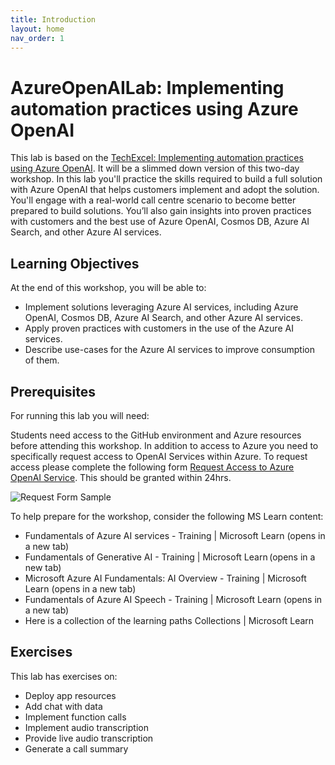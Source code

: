 ```yaml
---
title: Introduction
layout: home
nav_order: 1
---
```


# AzureOpenAILab: Implementing automation practices using Azure OpenAI

This lab is based on the [TechExcel: Implementing automation practices using Azure OpenAI](https://microsoft.github.io/TechExcel-Implementing-automation-practices-using-Azure-OpenAI). It will be a slimmed down version of this two-day workshop.
In this lab you'll practice the skills required to build a full solution with Azure OpenAI that helps customers implement and adopt the solution. You'll engage with a real-world call centre scenario to become better prepared to build solutions. You’ll also gain insights into proven practices with customers and the best use of Azure OpenAI, Cosmos DB, Azure AI Search, and other Azure AI services.

## Learning Objectives

At the end of this workshop, you will be able to:

- Implement solutions leveraging Azure AI services, including Azure OpenAI, Cosmos DB, Azure AI Search, and other Azure AI services.
- Apply proven practices with customers in the use of the Azure AI services.  
- Describe use-cases for the Azure AI services to improve consumption of them.

## Prerequisites

For running this lab you will need:

Students need access to the GitHub environment and Azure resources before attending this workshop. In addition to access to Azure you need to specifically request access to OpenAI Services within Azure. To request access please complete the following form [Request Access to Azure OpenAI Service](https://customervoice.microsoft.com/Pages/ResponsePage.aspx?id=v4j5cvGGr0GRqy180BHbR7en2Ais5pxKtso_Pz4b1_xUNTZBNzRKNlVQSFhZMU9aV09EVzYxWFdORCQlQCN0PWcu). This should be granted within 24hrs.

![Request Form Sample](../../media/Solution/0103_OpenAI.png)

To help prepare for the workshop, consider the following MS Learn content:

- Fundamentals of Azure AI services - Training | Microsoft Learn (opens in a new tab)  
- Fundamentals of Generative AI - Training | Microsoft Learn (opens in a new tab) 
- Microsoft Azure AI Fundamentals: AI Overview - Training | Microsoft Learn (opens in a new tab)  
- Fundamentals of Azure AI Speech - Training | Microsoft Learn (opens in a new tab)
- Here is a collection of the learning paths Collections | Microsoft Learn

## Exercises

This lab has exercises on:

- Deploy app resources
- Add chat with data
- Implement function calls
- Implement audio transcription
- Provide live audio transcription
- Generate a call summary
